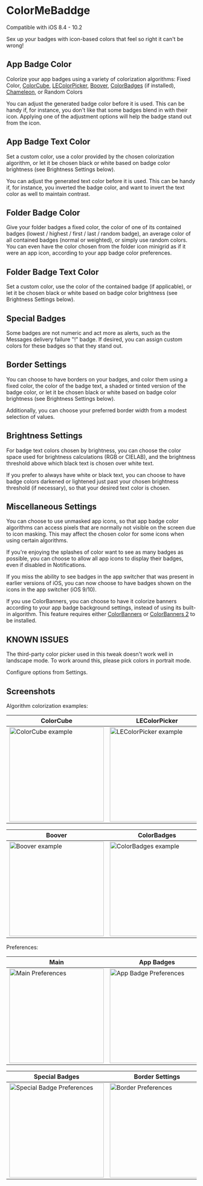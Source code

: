 # ColorMeBaddge

Compatible with iOS 8.4 - 10.2

Sex up your badges with icon-based colors that feel so right it can't be wrong!

## App Badge Color

Colorize your app badges using a variety of colorization algorithms: Fixed Color, [ColorCube], [LEColorPicker], [Boover], [ColorBadges] (if installed), [Chameleon], or Random Colors

You can adjust the generated badge color before it is used. This can be handy if, for instance, you don't like that some badges blend in with their icon. Applying one of the adjustment options will help the badge stand out from the icon.

## App Badge Text Color

Set a custom color, use a color provided by the chosen colorization algorithm, or let it be chosen black or white based on badge color brightness (see Brightness Settings below).

You can adjust the generated text color before it is used. This can be handy if, for instance, you inverted the badge color, and want to invert the text color as well to maintain contrast.

## Folder Badge Color

Give your folder badges a fixed color, the color of one of its contained badges (lowest / highest / first / last / random badge), an average color of all contained badges (normal or weighted), or simply use random colors. You can even have the color chosen from the folder icon minigrid as if it were an app icon, according to your app badge color preferences.

## Folder Badge Text Color

Set a custom color, use the color of the contained badge (if applicable), or let it be chosen black or white based on badge color brightness (see Brightness Settings below).

## Special Badges

Some badges are not numeric and act more as alerts, such as the Messages delivery failure "!" badge. If desired, you can assign custom colors for these badges so that they stand out.

## Border Settings

You can choose to have borders on your badges, and color them using a fixed color, the color of the badge text, a shaded or tinted version of the badge color, or let it be chosen black or white based on badge color brightness (see Brightness Settings below).

Additionally, you can choose your preferred border width from a modest selection of values.

## Brightness Settings

For badge text colors chosen by brightness, you can choose the color space used for brightness calculations (RGB or CIELAB), and the brightness threshold above which black text is chosen over white text.

If you prefer to always have white or black text, you can choose to have badge colors darkened or lightened just past your chosen brightness threshold (if necessary), so that your desired text color is chosen.

## Miscellaneous Settings

You can choose to use unmasked app icons, so that app badge color algorithms can access pixels that are normally not visible on the screen due to icon masking. This may affect the chosen color for some icons when using certain algorithms.

If you're enjoying the splashes of color want to see as many badges as possible, you can choose to allow all app icons to display their badges, even if disabled in Notifications.

If you miss the ability to see badges in the app switcher that was present in earlier versions of iOS, you can now choose to have badges shown on the icons in the app switcher (iOS 9/10).

If you use ColorBanners, you can choose to have it colorize banners according to your app badge background settings, instead of using its built-in algorithm. This feature requires either [ColorBanners] or [ColorBanners 2] to be installed.

## KNOWN ISSUES

The third-party color picker used in this tweak doesn't work well in landscape mode. To work around this, please pick colors in portrait mode.

Configure options from Settings.

## Screenshots

Algorithm colorization examples:

| ColorCube | LEColorPicker | LEColorPicker (text + borders) |
| --- | --- | --- |
| <img width="250" heigth="283" alt="ColorCube example" src="../assets/screenshots/ColorCube.png"> | <img width="250" heigth="283" alt="LEColorPicker example" src="../assets/screenshots/LEColorPicker.png"> | <img width="250" heigth="283" alt="LEColorPicker with foreground colors and borders example" src="../assets/screenshots/LEColorPicker+foreground+borders.png"> |

| Boover | ColorBadges | Chameleon |
| --- | --- | --- |
| <img width="250" heigth="283" alt="Boover example" src="../assets/screenshots/Boover.png"> | <img width="250" heigth="283" alt="ColorBadges example" src="../assets/screenshots/ColorBadges.png"> | <img width="250" heigth="283" alt="Chameleon example" src="../assets/screenshots/Chameleon.png"> |

Preferences:

| Main | App Badges | Folder Badges |
| --- | --- | --- |
| <img width="250" heigth="445" alt="Main Preferences" src="../assets/screenshots/Preferences-0-main.png"> | <img width="250" heigth="445" alt="App Badge Preferences" src="../assets/screenshots/Preferences-1-apps.png"> | <img width="250" heigth="445" alt="Folder Badge Preferences" src="../assets/screenshots/Preferences-2-folders.png"> |

| Special Badges | Border Settings |
| --- | --- |
| <img width="250" heigth="445" alt="Special Badge Preferences" src="../assets/screenshots/Preferences-3-special.png"> | <img width="250" heigth="445" alt="Border Preferences" src="../assets/screenshots/Preferences-4-borders.png"> |

[ColorCube]: https://github.com/pixelogik/ColorCube
[LEColorPicker]: https://github.com/luisespinoza/LEColorPicker
[Boover]: http://cydia.saurik.com/package/com.jontelang.boover/
[ColorBadges]: http://cydia.saurik.com/package/org.thebigboss.colorbadges/
[Chameleon]: https://github.com/ViccAlexander/Chameleon
[ColorBanners]: http://cydia.saurik.com/package/com.golddavid.colorbanners/
[ColorBanners 2]: http://cydia.saurik.com/package/com.golddavid.colorbanners2/
